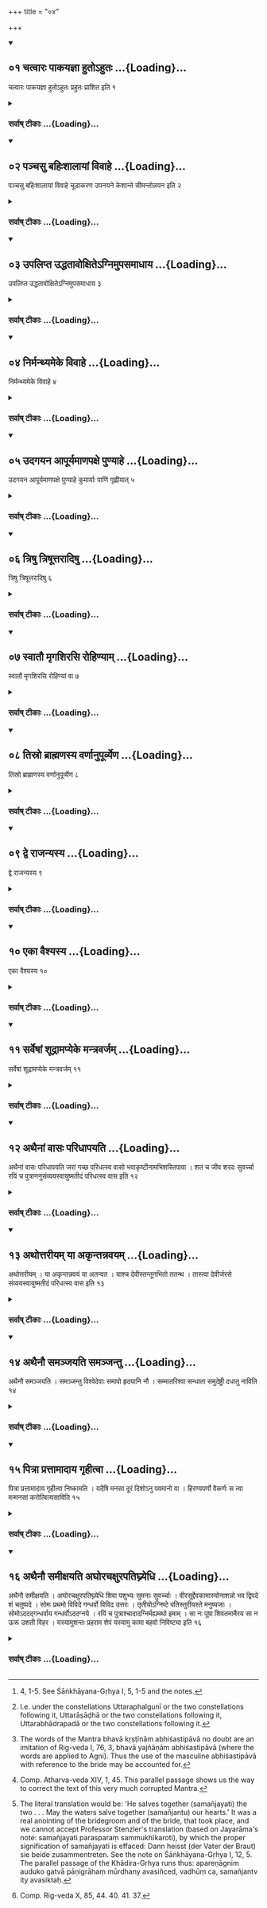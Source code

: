 +++
title = "०४"

+++
<div class="js_include" includetitle="true" newlevelforh1="2" unfilled url="/vedAH_yajuH/vAjasaneyam/sUtram/pAraskara-gRhyam/vishvAsa-prastutiH/1/04/01_chatvAraH_pAkayajnA_huto-hutaH.md">
<details open><summary><h2>०१ चत्वारः पाकयज्ञा हुतोऽहुतः ...{Loading}...</h2></summary>

चत्वारः पाकयज्ञा हुतोऽहुतः प्रहुतः प्राशित इति १
</details>
</div>
<div class="js_include collapsed" newlevelforh1="3" title="सर्वाष् टीकाः" unfilled url="/vedAH_yajuH/vAjasaneyam/sUtram/pAraskara-gRhyam/sarvASh-TIkAH/1/04/01_chatvAraH_pAkayajnA_huto-hutaH.md">
<details><summary><h3>सर्वाष् टीकाः ...{Loading}...</h3></summary>

1 [^1] . There are four kinds of Pākayajñas, viz. the huta, the ahuta, the prahuta, and the prāśita.


[^1]:  4, 1-5. See Śāṅkhāyana-Gṛhya I, 5, 1-5 and the notes.


</details>
</div>
<div class="js_include" includetitle="true" newlevelforh1="2" unfilled url="/vedAH_yajuH/vAjasaneyam/sUtram/pAraskara-gRhyam/vishvAsa-prastutiH/1/04/02_panchasu_bahiHshAlAyAM_vivAhe.md">
<details open><summary><h2>०२ पञ्चसु बहिःशालायां विवाहे ...{Loading}...</h2></summary>

पञ्चसु बहिःशालायां विवाहे चूडाकरण उपनयने केशान्ते सीमन्तोन्नयन इति २
</details>
</div>
<div class="js_include collapsed" newlevelforh1="3" title="सर्वाष् टीकाः" unfilled url="/vedAH_yajuH/vAjasaneyam/sUtram/pAraskara-gRhyam/sarvASh-TIkAH/1/04/02_panchasu_bahiHshAlAyAM_vivAhe.md">
<details><summary><h3>सर्वाष् टीकाः ...{Loading}...</h3></summary>

2. On the following five occasions, viz. the wedding, the tonsure (of the child's head), the initiation (of the Brahmacārin), the cutting of the beard, and the parting of the hair, (on these occasions) in the outer hall,

</details>
</div>
<div class="js_include" includetitle="true" newlevelforh1="2" unfilled url="/vedAH_yajuH/vAjasaneyam/sUtram/pAraskara-gRhyam/vishvAsa-prastutiH/1/04/03_upalipta_uddhatAvoxite-gnimupasamAdhAya.md">
<details open><summary><h2>०३ उपलिप्त उद्धतावोक्षितेऽग्निमुपसमाधाय ...{Loading}...</h2></summary>

उपलिप्त उद्धतावोक्षितेऽग्निमुपसमाधाय ३
</details>
</div>
<div class="js_include collapsed" newlevelforh1="3" title="सर्वाष् टीकाः" unfilled url="/vedAH_yajuH/vAjasaneyam/sUtram/pAraskara-gRhyam/sarvASh-TIkAH/1/04/03_upalipta_uddhatAvoxite-gnimupasamAdhAya.md">
<details><summary><h3>सर्वाष् टीकाः ...{Loading}...</h3></summary>

3. On a place that has been smeared (with cow-dung), which is elevated, and which has been sprinkled (with water), he establishes the fire,

</details>
</div>
<div class="js_include" includetitle="true" newlevelforh1="2" unfilled url="/vedAH_yajuH/vAjasaneyam/sUtram/pAraskara-gRhyam/vishvAsa-prastutiH/1/04/04_nirmanthyameke_vivAhe.md">
<details open><summary><h2>०४ निर्मन्थ्यमेके विवाहे ...{Loading}...</h2></summary>

निर्मन्थ्यमेके विवाहे ४
</details>
</div>
<div class="js_include collapsed" newlevelforh1="3" title="सर्वाष् टीकाः" unfilled url="/vedAH_yajuH/vAjasaneyam/sUtram/pAraskara-gRhyam/sarvASh-TIkAH/1/04/04_nirmanthyameke_vivAhe.md">
<details><summary><h3>सर्वाष् टीकाः ...{Loading}...</h3></summary>

4. Having kindled it by attrition, according to some teachers, at his marriage.

</details>
</div>
<div class="js_include" includetitle="true" newlevelforh1="2" unfilled url="/vedAH_yajuH/vAjasaneyam/sUtram/pAraskara-gRhyam/vishvAsa-prastutiH/1/04/05_udagayana_ApUryamANapaxe_puNyAhe.md">
<details open><summary><h2>०५ उदगयन आपूर्यमाणपक्षे पुण्याहे ...{Loading}...</h2></summary>

उदगयन आपूर्यमाणपक्षे पुण्याहे कुमार्याः पाणिं गृह्णीयात् ५
</details>
</div>
<div class="js_include collapsed" newlevelforh1="3" title="सर्वाष् टीकाः" unfilled url="/vedAH_yajuH/vAjasaneyam/sUtram/pAraskara-gRhyam/sarvASh-TIkAH/1/04/05_udagayana_ApUryamANapaxe_puNyAhe.md">
<details><summary><h3>सर्वाष् टीकाः ...{Loading}...</h3></summary>

5. During the northern course of the sun, in the time of the increasing moon, on an auspicious day he shall seize the hand of a girl,

</details>
</div>
<div class="js_include" includetitle="true" newlevelforh1="2" unfilled url="/vedAH_yajuH/vAjasaneyam/sUtram/pAraskara-gRhyam/vishvAsa-prastutiH/1/04/06_triShu_triShUttarAdiShu.md">
<details open><summary><h2>०६ त्रिषु त्रिषूत्तरादिषु ...{Loading}...</h2></summary>

त्रिषु त्रिषूत्तरादिषु ६
</details>
</div>
<div class="js_include collapsed" newlevelforh1="3" title="सर्वाष् टीकाः" unfilled url="/vedAH_yajuH/vAjasaneyam/sUtram/pAraskara-gRhyam/sarvASh-TIkAH/1/04/06_triShu_triShUttarAdiShu.md">
<details><summary><h3>सर्वाष् टीकाः ...{Loading}...</h3></summary>

6 [^2] . Under one of the (three times) three Nakṣatras of which a constellation designated as Uttara is first,


[^2]:  I.e. under the constellations Uttaraphalgunī or the two constellations following it, Uttarāṣāḍhā or the two constellations following it, Uttarabhādrapadā or the two constellations following it.


</details>
</div>
<div class="js_include" includetitle="true" newlevelforh1="2" unfilled url="/vedAH_yajuH/vAjasaneyam/sUtram/pAraskara-gRhyam/vishvAsa-prastutiH/1/04/07_svAtau_mRgashirasi_rohiNyAm.md">
<details open><summary><h2>०७ स्वातौ मृगशिरसि रोहिण्याम् ...{Loading}...</h2></summary>

स्वातौ मृगशिरसि रोहिण्यां वा ७
</details>
</div>
<div class="js_include collapsed" newlevelforh1="3" title="सर्वाष् टीकाः" unfilled url="/vedAH_yajuH/vAjasaneyam/sUtram/pAraskara-gRhyam/sarvASh-TIkAH/1/04/07_svAtau_mRgashirasi_rohiNyAm.md">
<details><summary><h3>सर्वाष् टीकाः ...{Loading}...</h3></summary>

7. Or under (the Nakṣatras) Svāti, Mṛgaśiras, or Rohiṇī.

</details>
</div>
<div class="js_include" includetitle="true" newlevelforh1="2" unfilled url="/vedAH_yajuH/vAjasaneyam/sUtram/pAraskara-gRhyam/vishvAsa-prastutiH/1/04/08_tisro_brAhmaNasya_varNAnupUrvyeNa.md">
<details open><summary><h2>०८ तिस्रो ब्राह्मणस्य वर्णानुपूर्व्येण ...{Loading}...</h2></summary>

तिस्रो ब्राह्मणस्य वर्णानुपूर्व्येण ८
</details>
</div>
<div class="js_include collapsed" newlevelforh1="3" title="सर्वाष् टीकाः" unfilled url="/vedAH_yajuH/vAjasaneyam/sUtram/pAraskara-gRhyam/sarvASh-TIkAH/1/04/08_tisro_brAhmaNasya_varNAnupUrvyeNa.md">
<details><summary><h3>सर्वाष् टीकाः ...{Loading}...</h3></summary>

8. Three (wives are allowed) to a Brāhmaṇa, in accordance with the order of the castes,

</details>
</div>
<div class="js_include" includetitle="true" newlevelforh1="2" unfilled url="/vedAH_yajuH/vAjasaneyam/sUtram/pAraskara-gRhyam/vishvAsa-prastutiH/1/04/09_dve_rAjanyasya.md">
<details open><summary><h2>०९ द्वे राजन्यस्य ...{Loading}...</h2></summary>

द्वे राजन्यस्य ९
</details>
</div>
<div class="js_include collapsed" newlevelforh1="3" title="सर्वाष् टीकाः" unfilled url="/vedAH_yajuH/vAjasaneyam/sUtram/pAraskara-gRhyam/sarvASh-TIkAH/1/04/09_dve_rAjanyasya.md">
<details><summary><h3>सर्वाष् टीकाः ...{Loading}...</h3></summary>

9. Two to a Rājanya,

</details>
</div>
<div class="js_include" includetitle="true" newlevelforh1="2" unfilled url="/vedAH_yajuH/vAjasaneyam/sUtram/pAraskara-gRhyam/vishvAsa-prastutiH/1/04/10_ekA_vaishyasya.md">
<details open><summary><h2>१० एका वैश्यस्य ...{Loading}...</h2></summary>

एका वैश्यस्य १०
</details>
</div>
<div class="js_include collapsed" newlevelforh1="3" title="सर्वाष् टीकाः" unfilled url="/vedAH_yajuH/vAjasaneyam/sUtram/pAraskara-gRhyam/sarvASh-TIkAH/1/04/10_ekA_vaishyasya.md">
<details><summary><h3>सर्वाष् टीकाः ...{Loading}...</h3></summary>

10. One to a Vaiśya,

</details>
</div>
<div class="js_include" includetitle="true" newlevelforh1="2" unfilled url="/vedAH_yajuH/vAjasaneyam/sUtram/pAraskara-gRhyam/vishvAsa-prastutiH/1/04/11_sarveShAM_shUdrAmapyeke_mantravarjam.md">
<details open><summary><h2>११ सर्वेषां शूद्रामप्येके मन्त्रवर्जम् ...{Loading}...</h2></summary>

सर्वेषां शूद्रामप्येके मन्त्रवर्जम् ११
</details>
</div>
<div class="js_include collapsed" newlevelforh1="3" title="सर्वाष् टीकाः" unfilled url="/vedAH_yajuH/vAjasaneyam/sUtram/pAraskara-gRhyam/sarvASh-TIkAH/1/04/11_sarveShAM_shUdrAmapyeke_mantravarjam.md">
<details><summary><h3>सर्वाष् टीकाः ...{Loading}...</h3></summary>

11. One Śūdra wife besides to all, according to some (teachers), without using Mantras (at the ceremonies of wedding, &c.).

</details>
</div>
<div class="js_include" includetitle="true" newlevelforh1="2" unfilled url="/vedAH_yajuH/vAjasaneyam/sUtram/pAraskara-gRhyam/vishvAsa-prastutiH/1/04/12_athainAM_vAsaH_paridhApayati.md">
<details open><summary><h2>१२ अथैनां वासः परिधापयति ...{Loading}...</h2></summary>

अथैनां वासः परिधापयति जरां गच्छ परिधत्स्व वासो भवाकृष्टीनामभिशस्तिपावा । शतं च जीव शरदः सुवर्च्चा रयिं च पुत्राननुसंव्ययस्वायुष्मतीदं परिधत्स्व वास इति १२
</details>
</div>
<div class="js_include collapsed" newlevelforh1="3" title="सर्वाष् टीकाः" unfilled url="/vedAH_yajuH/vAjasaneyam/sUtram/pAraskara-gRhyam/sarvASh-TIkAH/1/04/12_athainAM_vAsaH_paridhApayati.md">
<details><summary><h3>सर्वाष् टीकाः ...{Loading}...</h3></summary>

12 [^3] . He then makes her put on the (under) garment with (the verse), 'Live to old age; put on the garment! Be a protectress of the human tribes against imprecation. Live a hundred years full of vigour; clothe thyself in wealth and children. Blessed with life put on this garment!'


[^3]:  The words of the Mantra bhavā kṛṣṭīnām abhiśastipāvā no doubt are an imitation of Rig-veda I, 76, 3, bhavā yajñāṇām abhiśastipāvā (where the words are applied to Agni). Thus the use of the masculine abhiśastipāvā with reference to the bride may be accounted for.


</details>
</div>
<div class="js_include" includetitle="true" newlevelforh1="2" unfilled url="/vedAH_yajuH/vAjasaneyam/sUtram/pAraskara-gRhyam/vishvAsa-prastutiH/1/04/13_athottarIyam_yA_akRntannavayam.md">
<details open><summary><h2>१३ अथोत्तरीयम् या अकृन्तन्नवयम् ...{Loading}...</h2></summary>

अथोत्तरीयम् । या अकृन्तन्नवयं या अतन्वत । याश्च देवीस्तन्तूनभितो ततन्थ । तास्त्वा देवीर्जरसे संव्ययस्वायुष्मतीदं परिधत्स्व वास इति १३
</details>
</div>
<div class="js_include collapsed" newlevelforh1="3" title="सर्वाष् टीकाः" unfilled url="/vedAH_yajuH/vAjasaneyam/sUtram/pAraskara-gRhyam/sarvASh-TIkAH/1/04/13_athottarIyam_yA_akRntannavayam.md">
<details><summary><h3>सर्वाष् टीकाः ...{Loading}...</h3></summary>

13 [^4] . Then the upper garment with (the verse), 'The goddesses who spun, who wove, who spread out, and who drew out the threads on both sides, may those goddesses clothe thee for the sake of long life. Blessed with life put on this garment!'


[^4]:  Comp. Atharva-veda XIV, 1, 45. This parallel passage shows us the way to correct the text of this very much corrupted Mantra.


</details>
</div>
<div class="js_include" includetitle="true" newlevelforh1="2" unfilled url="/vedAH_yajuH/vAjasaneyam/sUtram/pAraskara-gRhyam/vishvAsa-prastutiH/1/04/14_athainau_samanjayati_samanjantu.md">
<details open><summary><h2>१४ अथैनौ समञ्जयति समञ्जन्तु ...{Loading}...</h2></summary>

अथैनौ समञ्जयति । समञ्जन्तु विश्वेदेवाः समापो हृदयानि नौ । सम्मातरिश्वा सन्धाता समुदेष्ट्री दधातु नाविति १४
</details>
</div>
<div class="js_include collapsed" newlevelforh1="3" title="सर्वाष् टीकाः" unfilled url="/vedAH_yajuH/vAjasaneyam/sUtram/pAraskara-gRhyam/sarvASh-TIkAH/1/04/14_athainau_samanjayati_samanjantu.md">
<details><summary><h3>सर्वाष् टीकाः ...{Loading}...</h3></summary>

14 [^5] . (The bride's father?) anoints the two, (while the bridegroom recites the verse,) 'May the Viśve devās, may the waters unite our hearts. May Mātariśvan, may Dhātṛ, may Deṣṭrī (the 'showing' goddess) join us.'


[^5]:  The literal translation would be: 'He salves together (samañjayati) the two . . . May the waters salve together (samañjantu) our hearts.' It was a real anointing of the bridegroom and of the bride, that took place, and we cannot accept Professor Stenzler's translation (based on Jayarāma's note: samañjayati parasparaṃ sammukhīkaroti), by which the proper signification of samañjayati is effaced: Dann heisst (der Vater der Braut) sie beide zusammentreten. See the note on Śāṅkhāyana-Gṛhya I, 12, 5. The parallel passage of the Khādira-Gṛhya runs thus: apareṇāgnim auduko gatvā pāṇigrāhaṃ mūrdhany avasiñced, vadhūṃ ca, samañjantv ity avasiktaḥ.


</details>
</div>
<div class="js_include" includetitle="true" newlevelforh1="2" unfilled url="/vedAH_yajuH/vAjasaneyam/sUtram/pAraskara-gRhyam/vishvAsa-prastutiH/1/04/15_pitrA_prattAmAdAya_gRhItvA.md">
<details open><summary><h2>१५ पित्रा प्रत्तामादाय गृहीत्वा ...{Loading}...</h2></summary>

पित्रा प्रत्तामादाय गृहीत्वा निष्कामति । यदैषि मनसा दूरं दिशोऽनु पवमानो वा । हिरण्यपर्णो वैकर्णः स त्वा मन्मनसां करोत्वित्यसाविति १५
</details>
</div>
<div class="js_include collapsed" newlevelforh1="3" title="सर्वाष् टीकाः" unfilled url="/vedAH_yajuH/vAjasaneyam/sUtram/pAraskara-gRhyam/sarvASh-TIkAH/1/04/15_pitrA_prattAmAdAya_gRhItvA.md">
<details><summary><h3>सर्वाष् टीकाः ...{Loading}...</h3></summary>

15. (The bridegroom), having accepted her who is given away by her father, takes her and goes away (from that place) with (the verse), 'When thou wanderest far away with thy heart to the regions of the world like the wind, may the gold-winged Vaikarṇa (i.e. the wind?) grant that thy heart may dwell with me! N.N.!'

</details>
</div>
<div class="js_include" includetitle="true" newlevelforh1="2" unfilled url="/vedAH_yajuH/vAjasaneyam/sUtram/pAraskara-gRhyam/vishvAsa-prastutiH/1/04/16_athainau_samIxayati_aghorachaxurapatighnyedhi.md">
<details open><summary><h2>१६ अथैनौ समीक्षयति अघोरचक्षुरपतिघ्न्येधि ...{Loading}...</h2></summary>

अथैनौ समीक्षयति । अघोरचक्षुरपतिघ्न्येधि शिवा पशुभ्यः सुमनाः सुवर्च्चाः । वीरसूर्द्देवकामास्योनाशन्नो भव द्विपदे शं चतुष्पदे । सोमः प्रथमो विविदे गन्धर्वो विविद उत्तरः । तृतीयोऽग्निष्टे पतिस्तुरीयस्ते मनुष्यजाः । सोमोऽददद्गन्धर्वाय गन्धर्वोऽददग्नये । रयिं च पुत्राश्चादादग्निर्मह्यमथो इमाम् । सा नः पूषा शिवतमामैरय सा न ऊरू उशती विहर । यस्यामुशन्तः प्रहराम शेपं यस्यामु कामा बहवो निविष्ट्या इति १६
</details>
</div>
<div class="js_include collapsed" newlevelforh1="3" title="सर्वाष् टीकाः" unfilled url="/vedAH_yajuH/vAjasaneyam/sUtram/pAraskara-gRhyam/sarvASh-TIkAH/1/04/16_athainau_samIxayati_aghorachaxurapatighnyedhi.md">
<details><summary><h3>सर्वाष् टीकाः ...{Loading}...</h3></summary>

16 [^6] . He then makes them look at each other (while the bridegroom repeats the verses), 'With no evil eye, not bringing death to thy husband, bring luck to the cattle, be full of joy and vigour. Give birth to heroes; be godly and friendly. Bring us luck, to men and animals.


[^6]:  Comp. Rig-veda X, 85, 44. 40. 41. 37.


'Soma has acquired (thee) first (as his wife); after him the Gandharva has acquired (thee). Thy third husband is Agni; the fourth is thy human husband.

'Soma has given thee to the Gandharva; the Gandharva has given thee to Agni. Wealth and children Agni has given to me, and besides this wife.

'Pūṣan! Lead her to us, the highly blessed one. Sā na ūrū uśatī vihara, yasyām uśantaḥ praharāma śepaṃ yasyām u kāmā bahavo niviṣṭyā (niviṣṭā?) iti.'

</details>
</div>
